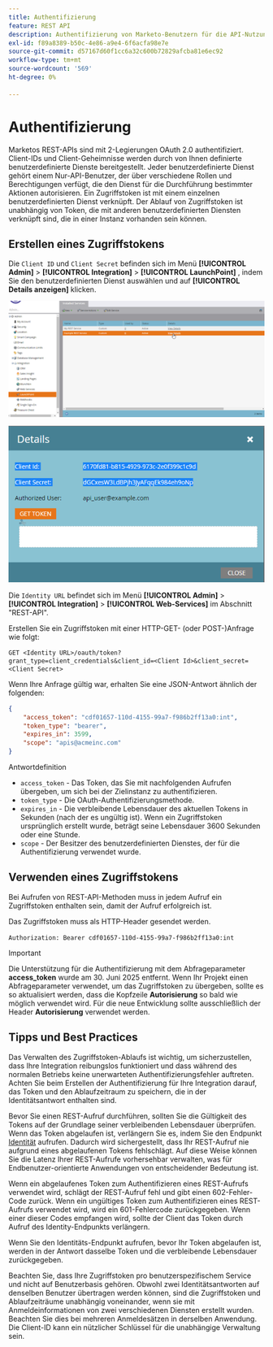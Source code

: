 ```yaml
---
title: Authentifizierung
feature: REST API
description: Authentifizierung von Marketo-Benutzern für die API-Nutzung.
exl-id: f89a8389-b50c-4e86-a9e4-6f6acfa98e7e
source-git-commit: d57167d60f1cc6a32c600b72829afcba81e6ec92
workflow-type: tm+mt
source-wordcount: '569'
ht-degree: 0%

---
```


# Authentifizierung

Marketos REST-APIs sind mit 2-Legierungen OAuth 2.0 authentifiziert. Client-IDs und Client-Geheimnisse werden durch von Ihnen definierte benutzerdefinierte Dienste bereitgestellt. Jeder benutzerdefinierte Dienst gehört einem Nur-API-Benutzer, der über verschiedene Rollen und Berechtigungen verfügt, die den Dienst für die Durchführung bestimmter Aktionen autorisieren. Ein Zugriffstoken ist mit einem einzelnen benutzerdefinierten Dienst verknüpft. Der Ablauf von Zugriffstoken ist unabhängig von Token, die mit anderen benutzerdefinierten Diensten verknüpft sind, die in einer Instanz vorhanden sein können.

## Erstellen eines Zugriffstokens

Die `Client ID` und `Client Secret` befinden sich im Menü **[!UICONTROL Admin]** > **[!UICONTROL Integration]** > **[!UICONTROL LaunchPoint]** , indem Sie den benutzerdefinierten Dienst auswählen und auf **[!UICONTROL Details anzeigen]** klicken.

![REST-Dienstdetails abrufen](assets/authentication-service-view-details.png)

![Startpunkt-Anmeldedaten](assets/admin-launchpoint-credentials.png)

Die `Identity URL` befindet sich im Menü **[!UICONTROL Admin]** > **[!UICONTROL Integration]** > **[!UICONTROL Web-Services]** im Abschnitt &quot;REST-API&quot;.

Erstellen Sie ein Zugriffstoken mit einer HTTP-GET- (oder POST-)Anfrage wie folgt:

```
GET <Identity URL>/oauth/token?grant_type=client_credentials&client_id=<Client Id>&client_secret=<Client Secret>
```

Wenn Ihre Anfrage gültig war, erhalten Sie eine JSON-Antwort ähnlich der folgenden:

```json
{
    "access_token": "cdf01657-110d-4155-99a7-f986b2ff13a0:int",
    "token_type": "bearer",
    "expires_in": 3599,
    "scope": "apis@acmeinc.com"
}
```

Antwortdefinition

- `access_token` - Das Token, das Sie mit nachfolgenden Aufrufen übergeben, um sich bei der Zielinstanz zu authentifizieren.
- `token_type` - Die OAuth-Authentifizierungsmethode.
- `expires_in` - Die verbleibende Lebensdauer des aktuellen Tokens in Sekunden (nach der es ungültig ist). Wenn ein Zugriffstoken ursprünglich erstellt wurde, beträgt seine Lebensdauer 3600 Sekunden oder eine Stunde.
- `scope` - Der Besitzer des benutzerdefinierten Dienstes, der für die Authentifizierung verwendet wurde.

## Verwenden eines Zugriffstokens

Bei Aufrufen von REST-API-Methoden muss in jedem Aufruf ein Zugriffstoken enthalten sein, damit der Aufruf erfolgreich ist.

Das Zugriffstoken muss als HTTP-Header gesendet werden.

`Authorization: Bearer cdf01657-110d-4155-99a7-f986b2ff13a0:int`

>[!IMPORTANT]
>
>Die Unterstützung für die Authentifizierung mit dem Abfrageparameter **access_token** wurde am 30. Juni 2025 entfernt. Wenn Ihr Projekt einen Abfrageparameter verwendet, um das Zugriffstoken zu übergeben, sollte es so aktualisiert werden, dass die Kopfzeile **Autorisierung** so bald wie möglich verwendet wird. Für die neue Entwicklung sollte ausschließlich der Header **Autorisierung** verwendet werden.

## Tipps und Best Practices

Das Verwalten des Zugriffstoken-Ablaufs ist wichtig, um sicherzustellen, dass Ihre Integration reibungslos funktioniert und dass während des normalen Betriebs keine unerwarteten Authentifizierungsfehler auftreten. Achten Sie beim Erstellen der Authentifizierung für Ihre Integration darauf, das Token und den Ablaufzeitraum zu speichern, die in der Identitätsantwort enthalten sind.

Bevor Sie einen REST-Aufruf durchführen, sollten Sie die Gültigkeit des Tokens auf der Grundlage seiner verbleibenden Lebensdauer überprüfen. Wenn das Token abgelaufen ist, verlängern Sie es, indem Sie den Endpunkt [Identität](https://developer.adobe.com/marketo-apis/api/identity/#tag/Identity/operation/identityUsingGET) aufrufen. Dadurch wird sichergestellt, dass Ihr REST-Aufruf nie aufgrund eines abgelaufenen Tokens fehlschlägt. Auf diese Weise können Sie die Latenz Ihrer REST-Aufrufe vorhersehbar verwalten, was für Endbenutzer-orientierte Anwendungen von entscheidender Bedeutung ist.

Wenn ein abgelaufenes Token zum Authentifizieren eines REST-Aufrufs verwendet wird, schlägt der REST-Aufruf fehl und gibt einen 602-Fehler-Code zurück. Wenn ein ungültiges Token zum Authentifizieren eines REST-Aufrufs verwendet wird, wird ein 601-Fehlercode zurückgegeben. Wenn einer dieser Codes empfangen wird, sollte der Client das Token durch Aufruf des Identity-Endpunkts verlängern.

Wenn Sie den Identitäts-Endpunkt aufrufen, bevor Ihr Token abgelaufen ist, werden in der Antwort dasselbe Token und die verbleibende Lebensdauer zurückgegeben.

Beachten Sie, dass Ihre Zugriffstoken pro benutzerspezifischem Service und nicht auf Benutzerbasis gehören. Obwohl zwei Identitätsantworten auf denselben Benutzer übertragen werden können, sind die Zugriffstoken und Ablaufzeiträume unabhängig voneinander, wenn sie mit Anmeldeinformationen von zwei verschiedenen Diensten erstellt wurden. Beachten Sie dies bei mehreren Anmeldesätzen in derselben Anwendung. Die Client-ID kann ein nützlicher Schlüssel für die unabhängige Verwaltung sein.
